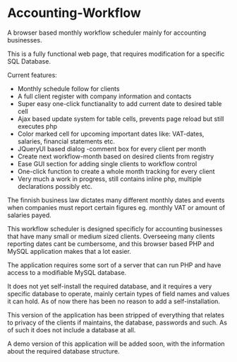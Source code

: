# Accounting-Workflow
A browser based monthly workflow scheduler mainly for accounting businesses.

This is a fully functional web page, that requires modification for a specific SQL Database.

Current features:
* Monthly schedule follow for clients
* A full client register with company information and contacts
* Super easy one-click functianality to add current date to desired table cell
* Ajax based update system for table cells, prevents page reload but still executes php
* Color marked cell for upcoming important dates like: VAT-dates, salaries, financial statements etc.
* JQueryUI based dialog -comment box for every client per month
* Create next workflow-month based on desired clients from registry
* Ease GUI section for adding single clients to workflow control
* One-click function to create a whole month tracking for every client
* Very much a work in progress, still contains inline php, multiple declarations possibly etc.

The finnish business law dictates many different monthly dates and events when companies must report certain figures
eg. monthly VAT or amount of salaries payed.

This workflow scheduler is designed specificly for accounting businesses that have many small or medium sized
clients. Overseeing many clients reporting dates cant be cumbersome, and this browser based PHP and MySQL application
makes that a lot easier.

The application requires some sort of a server that can run PHP and have access to a modifiable MySQL database.

It does not yet self-install the required database, and it requires a very specific database to operate, mainly certain types of field names and values it can hold. As of now there has been no reason to add a self-installation.

This version of the application has been stripped of everything that relates to privacy of the clients if maintains,
the database, passwords and such. As of such it does not include a database at all.

A demo version of this application will be added soon, with the information about the required database structure.
